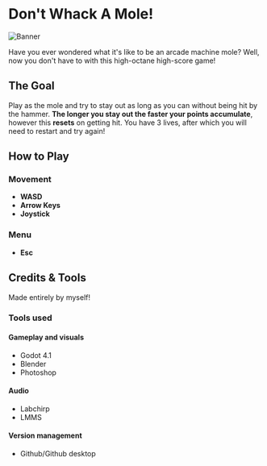 # Don't Whack A Mole!
![Banner](https://github.com/Matiss-Priednieks/DontWhackAMole/assets/71713484/5aa6733b-b74f-491e-85e0-a5369f5b88ab)

Have you ever wondered what it's like to be an arcade machine mole? Well, now you don't have to with this high-octane high-score game!

## The Goal
Play as the mole and try to stay out as long as you can without being hit by the hammer. **The longer you stay out the faster your points accumulate**, however this **resets** on getting hit.
You have 3 lives, after which you will need to restart and try again!

## How to Play
### Movement
- **WASD**
- **Arrow Keys**
- **Joystick**
### Menu
- **Esc**

## Credits & Tools
Made entirely by myself!
### Tools used
#### Gameplay and visuals
- Godot 4.1
- Blender
- Photoshop
#### Audio
- Labchirp
- LMMS
#### Version management
- Github/Github desktop

